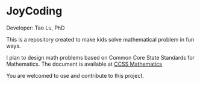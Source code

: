 # JoyCoding

Developer: Tao Lu, PhD

This is a repository created to make kids solve mathematical problem in fun ways.

I plan to design math problems based on Common Core State Standards for Mathematics. The document is available at [CCSS Mathematics](http://www.k12.wa.us/CoreStandards/Mathematics/pubdocs/CCSSI_MathStandards.pdf)

You are welcomed to use and contribute to this project.
